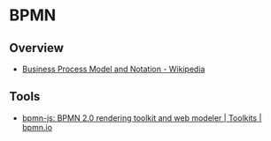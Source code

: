 # BPMN

## Overview

- [Business Process Model and Notation - Wikipedia](https://en.wikipedia.org/wiki/Business_Process_Model_and_Notation)

## Tools

- [bpmn-js: BPMN 2.0 rendering toolkit and web modeler | Toolkits | bpmn.io](https://bpmn.io/toolkit/bpmn-js/)
